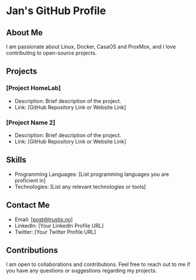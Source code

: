 # Jan's GitHub Profile

## About Me

I am passionate about Linux, Docker, CasaOS and ProxMox, and I love contributing to open-source projects.

## Projects

### [Project HomeLab]

- Description: Brief description of the project.
- Link: [GitHub Repository Link or Website Link]

### [Project Name 2]

- Description: Brief description of the project.
- Link: [GitHub Repository Link or Website Link]

## Skills

- Programming Languages: [List programming languages you are proficient in]
- Technologies: [List any relevant technologies or tools]

## Contact Me

- Email: [post@trustix.no]
- LinkedIn: [Your LinkedIn Profile URL]
- Twitter: [Your Twitter Profile URL]

## Contributions

I am open to collaborations and contributions. Feel free to reach out to me if you have any questions or suggestions regarding my projects.
